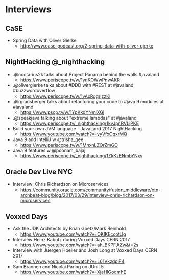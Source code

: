 # Interviews
## CaSE
* Spring Data with Oliver Gierke
  * http://www.case-podcast.org/2-spring-data-with-oliver-gierke

## NightHacking @_nighthacking
* .@noctarius2k talks about Project Panama behind the walls #javaland
  * https://www.periscope.tv/w/1ynKOWwPnwAKR
* .@olivergierke talks about #DDD with #REST at #javaland #buzzwordoverflow
  * https://www.periscope.tv/w/1vAxRgqrjzzKl
* .@rgransberger talks about refactoring your code to #java 9 modules at #javaland
  * https://www.pscp.tv/w/1YpKkdYNmlXGj
* .@speakjava talking about "extreme lambdas" at #javaland
  * https://www.periscope.tv/_nighthacking/1kvJpnRVLjPKE
* Build your own JVM language - JavaLand 2017 NightHacking
  * https://www.youtube.com/watch?v=yyVfxOqxrMQ
* Java 9 and IntelliJ w @trisha_gee
  * https://www.periscope.tv/w/1MnxnLZQrZmGO
* Java 9 features w @poonam_bajaj
  * https://www.periscope.tv/_nighthacking/1ZkKzENmbYNxv

## Oracle Dev Live NYC
* Interview: Chris Richardson on Microservices
  * https://community.oracle.com/community/fusion_middleware/otn-archbeat-blog/blog/2017/03/29/interview-chris-richardson-on-microservices

## Voxxed Days
* Ask the JDK Architects by Brian Goetz/Mark Reinhold
  * https://www.youtube.com/watch?v=OKIKEccotUg
* Interview Heinz Kabutz during Voxxed Days CERN 2017
  * https://www.youtube.com/watch?v=ah_BKPFJtZw&t=2s
* Interview with Juergen Hoeller and Josh Long at Voxxed Days CERN 2017
  * https://www.youtube.com/watch?v=L61VkzdpiF4
* Sam Brannen and Nicolai Parlog on JUnit 5
  * https://www.youtube.com/watch?v=XjaHlGodmhE
